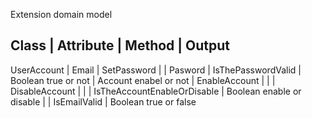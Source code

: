 Extension domain model

Class          |            Attribute                        | Method                      | Output        
---------------------------------------------------------------------------------------------------
UserAccount    | Email                                       | SetPassword                 |
               | Pasword                                     | IsThePasswordValid          | Boolean true or not
               | Account enabel or not                       | EnableAccount               |
               |                                             | DisableAccount              |
               |                                             | IsTheAccountEnableOrDisable | Boolean enable or disable
               |                                             | IsEmailValid                | Boolean true or false